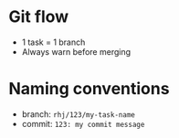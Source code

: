 # Git flow
- 1 task = 1 branch
- Always warn before merging

# Naming conventions
- branch: `rhj/123/my-task-name`
- commit: `123: my commit message`

